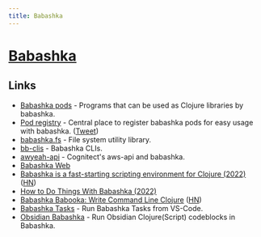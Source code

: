 ```yaml
---
title: Babashka
---
```


# [Babashka](https://github.com/babashka/babashka)

## Links

- [Babashka pods](https://github.com/babashka/pods) - Programs that can be used as Clojure libraries by babashka.
- [Pod registry](https://github.com/babashka/pod-registry) - Central place to register babashka pods for easy usage with babashka. ([Tweet](https://twitter.com/borkdude/status/1494997394550837256))
- [babashka.fs](https://github.com/babashka/fs) - File system utility library.
- [bb-clis](https://github.com/cldwalker/bb-clis) - Babashka CLIs.
- [awyeah-api](https://github.com/grzm/awyeah-api) - Cognitect's aws-api and babashka.
- [Babashka Web](https://babashka.org/)
- [Babashka is a fast-starting scripting environment for Clojure (2022)](https://medium.com/graalvm/babashka-how-graalvm-helped-create-a-fast-starting-scripting-environment-for-clojure-b0fcc38b0746) ([HN](https://news.ycombinator.com/item?id=33909241))
- [How to Do Things With Babashka (2022)](https://presumably.de/how-to-do-things-with-babashka.html)
- [Babashka Babooka: Write Command Line Clojure](https://www.braveclojure.com/quests/babooka/) ([HN](https://news.ycombinator.com/item?id=34261010))
- [Babashka Tasks](https://github.com/ferdinand-beyer/vscode-babashka-tasks) - Run Babashka Tasks from VS-Code.
- [Obsidian Babashka](https://github.com/filipesilva/obsidian-babashka) - Run Obsidian Clojure(Script) codeblocks in Babashka.
